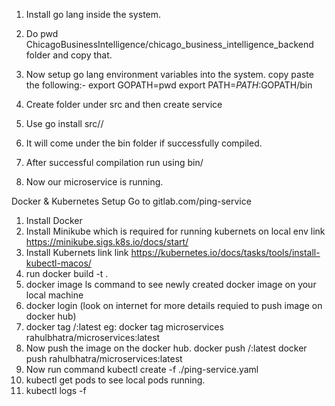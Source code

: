 1. Install go lang inside the system.
2. Do pwd ChicagoBusinessIntelligence/chicago_business_intelligence_backend folder and copy that.
3. Now setup go lang environment variables into the system.
    copy paste the following:-
        export GOPATH=pwd
        export PATH=$PATH:$GOPATH/bin

4. Create folder under src and then create service
5. Use go install src/<servicename>/<filename>
6. It will come under the bin folder if successfully compiled.
7. After successful compilation run using bin/<filename>
8. Now our microservice is running.


Docker & Kubernetes Setup
Go to gitlab.com/ping-service

1. Install Docker
2. Install Minikube which is required for running kubernets on local env link https://minikube.sigs.k8s.io/docs/start/
3. Install Kubernets link link https://kubernetes.io/docs/tasks/tools/install-kubectl-macos/
4. run docker build -t <docker-image-name> .
5. docker image ls command to see newly created docker image on your local machine
6. docker login (look on internet for more details requied to push image on docker hub)
7. docker tag <docker-image-name> <docker-hub-id>/<docker-image-name>:latest
eg: docker tag microservices rahulbhatra/microservices:latest
8. Now push the image on the docker hub.
    docker push <docker-hub-id>/<docker-image-name>:latest
    docker push rahulbhatra/microservices:latest
9. Now run command kubectl create -f ./ping-service.yaml
10. kubectl get pods to see local pods running.
11. kubectl logs -f <pod-name>